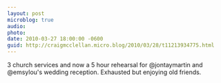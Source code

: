 ```yaml
---
layout: post
microblog: true
audio: 
photo: 
date: 2010-03-27 18:00:00 -0600
guid: http://craigmcclellan.micro.blog/2010/03/28/t11213934775.html
---
```

3 church services and now a 5 hour rehearsal for @jontaymartin and @emsylou's wedding reception. Exhausted but enjoying old friends.
